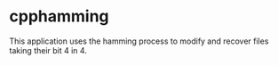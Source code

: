 # cpphamming
This application uses the hamming process to modify and recover files taking their bit 4 in 4.

